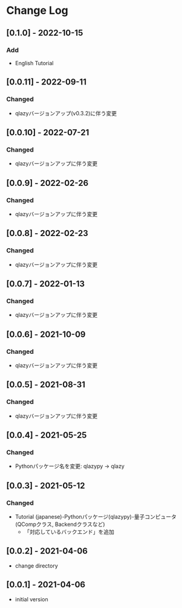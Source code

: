 # Change Log

## [0.1.0] - 2022-10-15
### Add
- English Tutorial

## [0.0.11] - 2022-09-11
### Changed
- qlazyバージョンアップ(v0.3.2)に伴う変更

## [0.0.10] - 2022-07-21
### Changed
- qlazyバージョンアップに伴う変更

## [0.0.9] - 2022-02-26
### Changed
- qlazyバージョンアップに伴う変更

## [0.0.8] - 2022-02-23
### Changed
- qlazyバージョンアップに伴う変更

## [0.0.7] - 2022-01-13
### Changed
- qlazyバージョンアップに伴う変更

## [0.0.6] - 2021-10-09
### Changed
- qlazyバージョンアップに伴う変更

## [0.0.5] - 2021-08-31
### Changed
- qlazyバージョンアップに伴う変更

## [0.0.4] - 2021-05-25
### Changed
- Pythonパッケージ名を変更: qlazypy -> qlazy

## [0.0.3] - 2021-05-12
### Changed
- Tutorial (japanese)-Pythonパッケージ(qlazypy)-量子コンピュータ(QCompクラス, Backendクラスなど)
    - 「対応しているバックエンド」を追加

## [0.0.2] - 2021-04-06
- change directory

## [0.0.1] - 2021-04-06
- initial version
